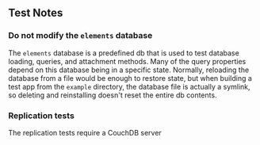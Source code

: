 ## Test Notes

### Do not modify the `elements` database

The `elements` database is a predefined db that is used to test database loading,
queries, and attachment methods.  Many of the query properties depend on this database
being in a specific state.  Normally, reloading the database from a file would be
enough to restore state, but when building a test app from the `example` directory,
the database file is actually a symlink, so deleting and reinstalling doesn't reset
the entire db contents.

### Replication tests

The replication tests require a CouchDB server